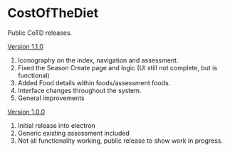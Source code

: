 # CostOfTheDiet

Public CoTD releases.

[Version 1.1.0](https://github.com/SaveTheChildrenUK/CostOfTheDiet/releases/download/v1.1.0/Cost-of-The-Diet-Setup-1.1.0.exe)
1. Iconography on the index, navigation and assessment.
2. Fixed the Season Create page and logic (UI still not complete, but is functional)
3. Added Food details within foods/assessment foods.
4. Interface changes throughout the system.
5. General improvements

[Version 1.0.0](https://github.com/SaveTheChildrenUK/CostOfTheDiet/releases/download/v1.0.0/Cost-of-The-Diet-Setup-1.0.0.exe)
1. Initial release into electron
2. Generic existing assessment included
3. Not all functionality working, public release to show work in progress.
